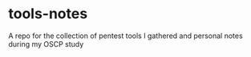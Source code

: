 # tools-notes
A repo for the collection of pentest tools I gathered and personal notes during my OSCP study  
